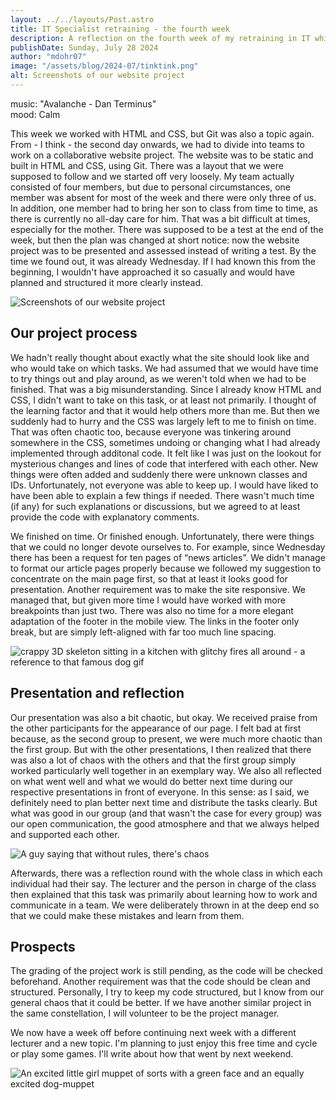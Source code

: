 ```yaml
---
layout: ../../layouts/Post.astro
title: IT Specialist retraining - the fourth week
description: A reflection on the fourth week of my retraining in IT whith HTML and CSS
publishDate: Sunday, July 28 2024
author: "mdohr07"
image: "/assets/blog/2024-07/tinktink.png"
alt: Screenshots of our website project
---
```

music: "Avalanche - Dan Terminus"<br>
mood: Calm

This week we worked with HTML and CSS, but Git was also a topic again. From - I think - the second day onwards, we had to divide into teams to work on a collaborative website project. The website was to be static and built in HTML and CSS, using Git. There was a layout that we were supposed to follow and we started off very loosely. 
My team actually consisted of four members, but due to personal circumstances, one member was absent for most of the week and there were only three of us. In addition, one member had to bring her son to class from time to time, as there is currently no all-day care for him. That was a bit difficult at times, especially for the mother.
There was supposed to be a test at the end of the week, but then the plan was changed at short notice: now the website project was to be presented and assessed instead of writing a test. By the time we found out, it was already Wednesday. If I had known this from the beginning, I wouldn't have approached it so casually and would have planned and structured it more clearly instead.

<img src="/assets/blog/2024-08/tinktink.png" alt="Screenshots of our website project">

## Our project process
We hadn't really thought about exactly what the site should look like and who would take on which tasks. We had assumed that we would have time to try things out and play around, as we weren't told when we had to be finished. That was a big misunderstanding. 
Since I already know HTML and CSS, I didn't want to take on this task, or at least not primarily. I thought of the learning factor and that it would help others more than me. But then we suddenly had to hurry and the CSS was largely left to me to finish on time. That was often chaotic too, because everyone was tinkering around somewhere in the CSS, sometimes undoing or changing what I had already implemented through additonal code. It felt like I was just on the lookout for mysterious changes and lines of code that interfered with each other. New things were often added and suddenly there were unknown classes and IDs. 
Unfortunately, not everyone was able to keep up. I would have liked to have been able to explain a few things if needed. There wasn't much time (if any) for such explanations or discussions, but we agreed to at least provide the code with explanatory comments.

We finished on time. Or finished enough. Unfortunately, there were things that we could no longer devote ourselves to. For example, since Wednesday there has been a request for ten pages of “news articles”. We didn't manage to format our article pages properly because we followed my suggestion to concentrate on the main page first, so that at least it looks good for presentation. Another requirement was to make the site responsive. We managed that, but given more time I would have worked with more breakpoints than just two. There was also no time for a more elegant adaptation of the footer in the mobile view. The links in the footer only break, but are simply left-aligned with far too much line spacing.

<img src="https://i.giphy.com/media/v1.Y2lkPTc5MGI3NjExNHo4bW04c2kyNHA2aHcwNnZlNHY4MnhmN2U1bTB3M25zM255Y3o1NyZlcD12MV9pbnRlcm5hbF9naWZfYnlfaWQmY3Q9Zw/3o7TKL9JE2dDb7pj0I/giphy.gif" alt="crappy 3D skeleton sitting in a kitchen with glitchy fires all around - a reference to that famous dog gif">

## Presentation and reflection
Our presentation was also a bit chaotic, but okay. We received praise from the other participants for the appearance of our page. I felt bad at first because, as the second group to present, we were much more chaotic than the first group. But with the other presentations, I then realized that there was also a lot of chaos with the others and that the first group simply worked particularly well together in an exemplary way. We also all reflected on what went well and what we would do better next time during our respective presentations in front of everyone. In this sense: as I said, we definitely need to plan better next time and distribute the tasks clearly. But what was good in our group (and that wasn't the case for every group) was our open communication, the good atmosphere and that we always helped and supported each other.

<img src="https://i.giphy.com/media/v1.Y2lkPTc5MGI3NjExYTV3cGlobXdwOXU1aXpnb2oyczc5djVxcHBkOW1oYWZyYnE5MjJ3YyZlcD12MV9pbnRlcm5hbF9naWZfYnlfaWQmY3Q9Zw/iB4PoTVka0Xnul7UaC/giphy.gif" alt="A guy saying that without rules, there's chaos">

Afterwards, there was a reflection round with the whole class in which each individual had their say. The lecturer and the person in charge of the class then explained that this task was primarily about learning how to work and communicate in a team. We were deliberately thrown in at the deep end so that we could make these mistakes and learn from them.

## Prospects
The grading of the project work is still pending, as the code will be checked beforehand. Another requirement was that the code should be clean and structured. Personally, I try to keep my code structured, but I know from our general chaos that it could be better. If we have another similar project in the same constellation, I will volunteer to be the project manager.

We now have a week off before continuing next week with a different lecturer and a new topic. I'm planning to just enjoy this free time and cycle or play some games. I'll write about how that went by next weekend.

<img src="https://i.giphy.com/media/v1.Y2lkPTc5MGI3NjExaWd4N2kycGJmNjl3dnZhbHhidG1qOGRibXpubm5mZ3hmM3pxMGp3dCZlcD12MV9pbnRlcm5hbF9naWZfYnlfaWQmY3Q9Zw/wtX705WQ4MCSnXKdrX/giphy.gif" alt="An excited little girl muppet of sorts with a green face and an equally excited dog-muppet">
